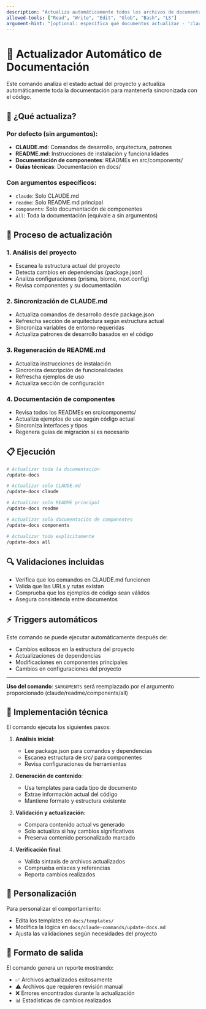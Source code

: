 ```yaml
---
description: "Actualiza automáticamente todos los archivos de documentación del proyecto"
allowed-tools: ["Read", "Write", "Edit", "Glob", "Bash", "LS"]
argument-hint: "[optional: específica qué documentos actualizar - 'claude', 'readme', 'components', 'all']"
---
```


# 🔄 Actualizador Automático de Documentación

Este comando analiza el estado actual del proyecto y actualiza automáticamente toda la documentación para mantenerla sincronizada con el código.

## 🎯 ¿Qué actualiza?

### Por defecto (sin argumentos):
- **CLAUDE.md**: Comandos de desarrollo, arquitectura, patrones
- **README.md**: Instrucciones de instalación y funcionalidades
- **Documentación de componentes**: READMEs en src/components/
- **Guías técnicas**: Documentación en docs/

### Con argumentos específicos:
- `claude`: Solo CLAUDE.md
- `readme`: Solo README.md principal
- `components`: Solo documentación de componentes
- `all`: Toda la documentación (equivale a sin argumentos)

## 🚀 Proceso de actualización

### 1. Análisis del proyecto
- Escanea la estructura actual del proyecto
- Detecta cambios en dependencias (package.json)
- Analiza configuraciones (prisma, biome, next.config)
- Revisa componentes y su documentación

### 2. Sincronización de CLAUDE.md
- Actualiza comandos de desarrollo desde package.json
- Refrescha sección de arquitectura según estructura actual
- Sincroniza variables de entorno requeridas
- Actualiza patrones de desarrollo basados en el código

### 3. Regeneración de README.md
- Actualiza instrucciones de instalación
- Sincroniza descripción de funcionalidades
- Refrescha ejemplos de uso
- Actualiza sección de configuración

### 4. Documentación de componentes
- Revisa todos los READMEs en src/components/
- Actualiza ejemplos de uso según código actual
- Sincroniza interfaces y tipos
- Regenera guías de migración si es necesario

## 📋 Ejecución

```bash
# Actualizar toda la documentación
/update-docs

# Actualizar solo CLAUDE.md
/update-docs claude

# Actualizar solo README principal
/update-docs readme

# Actualizar solo documentación de componentes
/update-docs components

# Actualizar todo explícitamente
/update-docs all
```

## 🔍 Validaciones incluidas

- Verifica que los comandos en CLAUDE.md funcionen
- Valida que las URLs y rutas existan
- Comprueba que los ejemplos de código sean válidos
- Asegura consistencia entre documentos

## ⚡ Triggers automáticos

Este comando se puede ejecutar automáticamente después de:
- Cambios exitosos en la estructura del proyecto
- Actualizaciones de dependencias
- Modificaciones en componentes principales
- Cambios en configuraciones del proyecto

---

**Uso del comando**: `$ARGUMENTS` será reemplazado por el argumento proporcionado (claude/readme/components/all)

## 🔧 Implementación técnica

El comando ejecuta los siguientes pasos:

1. **Análisis inicial**:
   - Lee package.json para comandos y dependencias
   - Escanea estructura de src/ para componentes
   - Revisa configuraciones de herramientas

2. **Generación de contenido**:
   - Usa templates para cada tipo de documento
   - Extrae información actual del código
   - Mantiene formato y estructura existente

3. **Validación y actualización**:
   - Compara contenido actual vs generado
   - Solo actualiza si hay cambios significativos
   - Preserva contenido personalizado marcado

4. **Verificación final**:
   - Valida sintaxis de archivos actualizados
   - Comprueba enlaces y referencias
   - Reporta cambios realizados

## 📝 Personalización

Para personalizar el comportamiento:

- Edita los templates en `docs/templates/`
- Modifica la lógica en `docs/claude-commands/update-docs.md`
- Ajusta las validaciones según necesidades del proyecto

## 🎨 Formato de salida

El comando genera un reporte mostrando:
- ✅ Archivos actualizados exitosamente
- ⚠️ Archivos que requieren revisión manual
- ❌ Errores encontrados durante la actualización
- 📊 Estadísticas de cambios realizados